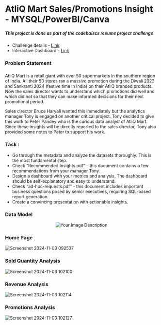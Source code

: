 # AtliQ Mart Sales/Promotions Insight - MYSQL/PowerBI/Canva
##### This project is done as part of the codebaiscs resume project challenge
- Challenge details - [Link](https://codebasics.io/challenge/codebasics-resume-project-challenge)
- Interactive Dashboard - [Link](https://app.powerbi.com/view?r=eyJrIjoiNmNmZDBhOWQtYWI2Yi00NTMxLTk2MDctM2E3ZTM1ODk0M2M0IiwidCI6IjZmZTcyMzY3LTU1NTAtNDUxYy1iYzA3LWY2OGY1NGE5NmUwMSJ9&pageName=67c02f9d37e733367c9c)
### Problem Statement
##### 
AtliQ Mart is a retail giant with over 50 supermarkets in the southern region of India. All their 50 stores ran a massive promotion during the Diwali 2023 and Sankranti 2024 (festive time in India) on their AtliQ branded products. Now the sales director wants to understand which promotions did well and which did not so that they can make informed decisions for their next promotional period.  

Sales director Bruce Haryali wanted this immediately but the analytics manager Tony is engaged on another critical project. Tony decided to give this work to Peter Pandey who is the curious data analyst of AtliQ Mart. Since these insights will be directly reported to the sales director, Tony also provided some notes to Peter to support his work.
### Task :
- Go through the metadata and analyze the datasets thoroughly. This is the most fundamental step. 
- Check “Recommended Insights.pdf” – this document contains a few recommendations from your manager Tony.  
- Design a dashboard with your metrics and analysis. The dashboard should be self-explanatory and easy to understand.
- Check “ad-hoc-requests.pdf” - this document includes important business questions posed by senior executives, requiring SQL-based report generation.
- Create a convincing presentation with actionable insights.

### Data Model

<p align="center">
  <img src="https://github.com/user-attachments/assets/374c2017-6ea1-4014-8b0f-4b1b8bb93741" alt="Your Image Description" />
</p>



### Home Page


![Screenshot 2024-11-03 092537](https://github.com/user-attachments/assets/630ac295-e37d-4b15-a976-302c5f5c900b)




### Sold Quantity Analysis


![Screenshot 2024-11-03 102100](https://github.com/user-attachments/assets/1aa0a40b-90b2-4528-a04f-66d7474df24d)




### Revenue Analysis
 
![Screenshot 2024-11-03 102114](https://github.com/user-attachments/assets/9732c7e9-9f43-416f-8ae5-5565c6e37abf)



### Promotions Analysis
 
![Screenshot 2024-11-03 102127](https://github.com/user-attachments/assets/45a5f4a6-730c-430a-bdc2-272db7d56ef6)


